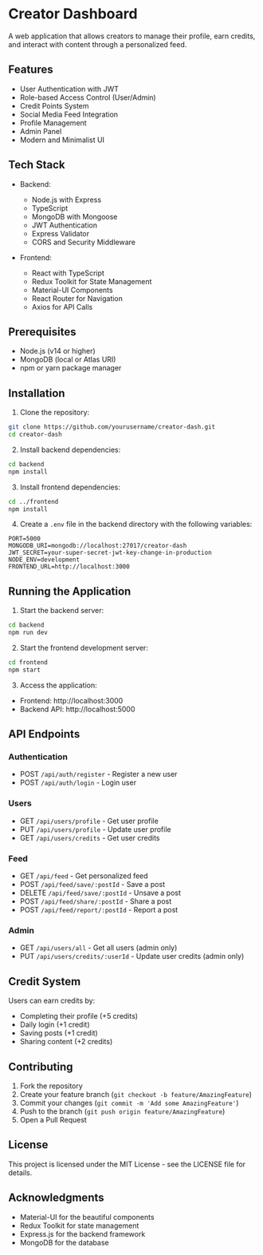 # Creator Dashboard

A web application that allows creators to manage their profile, earn credits, and interact with content through a personalized feed.

## Features

- User Authentication with JWT
- Role-based Access Control (User/Admin)
- Credit Points System
- Social Media Feed Integration
- Profile Management
- Admin Panel
- Modern and Minimalist UI

## Tech Stack

- Backend:

  - Node.js with Express
  - TypeScript
  - MongoDB with Mongoose
  - JWT Authentication
  - Express Validator
  - CORS and Security Middleware

- Frontend:
  - React with TypeScript
  - Redux Toolkit for State Management
  - Material-UI Components
  - React Router for Navigation
  - Axios for API Calls

## Prerequisites

- Node.js (v14 or higher)
- MongoDB (local or Atlas URI)
- npm or yarn package manager

## Installation

1. Clone the repository:

```bash
git clone https://github.com/yourusername/creator-dash.git
cd creator-dash
```

2. Install backend dependencies:

```bash
cd backend
npm install
```

3. Install frontend dependencies:

```bash
cd ../frontend
npm install
```

4. Create a `.env` file in the backend directory with the following variables:

```
PORT=5000
MONGODB_URI=mongodb://localhost:27017/creator-dash
JWT_SECRET=your-super-secret-jwt-key-change-in-production
NODE_ENV=development
FRONTEND_URL=http://localhost:3000
```

## Running the Application

1. Start the backend server:

```bash
cd backend
npm run dev
```

2. Start the frontend development server:

```bash
cd frontend
npm start
```

3. Access the application:

- Frontend: http://localhost:3000
- Backend API: http://localhost:5000

## API Endpoints

### Authentication

- POST `/api/auth/register` - Register a new user
- POST `/api/auth/login` - Login user

### Users

- GET `/api/users/profile` - Get user profile
- PUT `/api/users/profile` - Update user profile
- GET `/api/users/credits` - Get user credits

### Feed

- GET `/api/feed` - Get personalized feed
- POST `/api/feed/save/:postId` - Save a post
- DELETE `/api/feed/save/:postId` - Unsave a post
- POST `/api/feed/share/:postId` - Share a post
- POST `/api/feed/report/:postId` - Report a post

### Admin

- GET `/api/users/all` - Get all users (admin only)
- PUT `/api/users/credits/:userId` - Update user credits (admin only)

## Credit System

Users can earn credits by:

- Completing their profile (+5 credits)
- Daily login (+1 credit)
- Saving posts (+1 credit)
- Sharing content (+2 credits)

## Contributing

1. Fork the repository
2. Create your feature branch (`git checkout -b feature/AmazingFeature`)
3. Commit your changes (`git commit -m 'Add some AmazingFeature'`)
4. Push to the branch (`git push origin feature/AmazingFeature`)
5. Open a Pull Request

## License

This project is licensed under the MIT License - see the LICENSE file for details.

## Acknowledgments

- Material-UI for the beautiful components
- Redux Toolkit for state management
- Express.js for the backend framework
- MongoDB for the database
